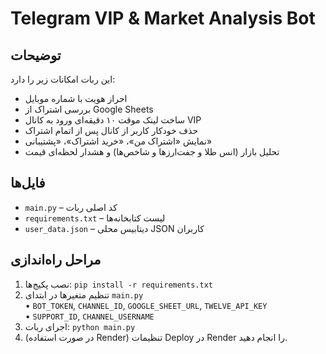 # Telegram VIP & Market Analysis Bot

## توضیحات
این ربات امکانات زیر را دارد:
- احراز هویت با شماره موبایل
- بررسی اشتراک از Google Sheets
- ساخت لینک موقت ۱۰ دقیقه‌ای ورود به کانال VIP
- حذف خودکار کاربر از کانال پس از اتمام اشتراک
- نمایش «اشتراک من»، «خرید اشتراک»، «پشتیبانی»
- تحلیل بازار (انس طلا و جفت‌ارزها و شاخص‌ها) و هشدار لحظه‌ای قیمت

## فایل‌ها
- `main.py` – کد اصلی ربات
- `requirements.txt` – لیست کتابخانه‌ها
- `user_data.json` – دیتابیس محلی JSON کاربران

## مراحل راه‌اندازی
1. نصب پکیج‌ها: `pip install -r requirements.txt`
2. تنظیم متغیرها در ابتدای `main.py`  
   • `BOT_TOKEN`, `CHANNEL_ID`, `GOOGLE_SHEET_URL`, `TWELVE_API_KEY`  
   • `SUPPORT_ID`, `CHANNEL_USERNAME`
3. اجرای ربات: `python main.py`
4. (در صورت استفاده Render) تنظیمات Deploy در Render را انجام دهید.
